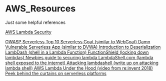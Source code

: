 # AWS_Resources
Just some helpful references

[AWS Lambda Security](https://www.keithrozario.com/2019/02/securing-lambda-functions.html)

[OWASP Serverless Top 10 
Serverless Goat (similar to WebGoat)
Damn Vulnerable Serverless App (similar to DVWA)
Introduction to Deserialization
LambDash (shell in a Lambda Function)
FunctionShield (locking down lambdas)
Newbies guide to securing lambda
LambdaShell.com (lambda shell exposed to the internet)
Attacking lambdashell (write up on attacking lambda shell)
AWS Lambda Under the Hood (video from re:invent 2018)
Peek behind the curtains on serverless platforms](https://github.com/OWASP/Serverless-Goat)
